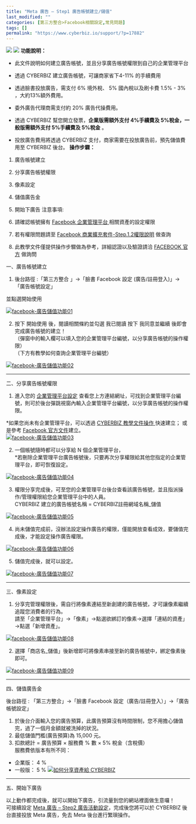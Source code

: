```yaml
---
title: "Meta 廣告 – Step1 廣告帳號建立/儲值"
last_modified: ""
categories: [第三方整合>Facebook相關設定,常見問題]
tags: []
permalink: "https://www.cyberbiz.io/support/?p=17882"
---
```


![](https://www.cyberbiz.io/support/wp-content/uploads/適用站別.png)
[![](https://www.cyberbiz.io/support/wp-content/uploads/台灣站.png)](https://www.cyberbiz.io/support/?page_id=2490)
**功能說明：**  

* 此文件說明如何建立廣告帳號，並且分享廣告帳號權限到自己的企業管理平台
* 透過 CYBERBIZ 建立廣告帳號，可讓商家省下4-11% 的手續費用  

* 透過臉書投放廣告，需支付 6% 境外稅、 5% 國內稅以及刷卡費 1.5% - 3% ，大約13%額外費用。
* 委外廣告代理商需支付約 20% 廣告代操費用。
* 透過 CYBERBIZ 幫您開立發票，**企業版需額外支付 4%手續費及 5%稅金，一般版需額外支付 5%手續費及 5%稅金** 。
* 投放廣告費用將透過 CYBERBIZ 支付，商家需要在投放廣告前，預先儲值費用至 CYBERBIZ 後台。
**操作步驟：**

1. 廣告帳號建立
2. 分享廣告帳號權限
3. 像素設定
4. 儲值廣告金
5. 開始下廣告
注意事項:  

3. 請確認帳號擁有 [Facebook 企業管理平台 ](https://business.facebook.com/settings/)相關資產的設定權限
4. 若有權限問題請至 [Facebook 商業擴充套件-Step.1.2權限說明](https://www.cyberbiz.io/support/?p=13747) 做查詢
5. 此教學文件僅提供操作步驟做為參考，詳細認證以及驗證請洽 [FACEBOOK 官方](https://www.facebook.com/business/help/1710077379203657?id=180505742745347) 做詢問


一、廣告帳號建立  


1. 後台路徑 :「第三方整合 」→「臉書 Facebook 設定 (廣告/註冊登入)」→「廣告帳號設定」  

並點選開始使用  

[![facebook-廣告儲值功能01](https://www.cyberbiz.io/support/wp-content/uploads/facebook-廣告儲值功能01-1.png)](https://www.cyberbiz.io/support/wp-content/uploads/facebook-廣告儲值功能01-1.png)  



2. 按下 開始使用 後，閱讀相關條約並勾選 我已閱讀 按下 我同意並繼續 後即會完成廣告帳號的建立！   
（彈窗中的輸入欄可以填入您的企業管理平台編號，以分享廣告帳號的操作權限）  
（下方有教學如何查詢企業管理平台編號）  

[![facebook-廣告儲值功能02](https://www.cyberbiz.io/support/wp-content/uploads/facebook-廣告儲值功能02.png)](https://www.cyberbiz.io/support/wp-content/uploads/facebook-廣告儲值功能02.png)



* * *

二、分享廣告帳號權限  


1. 進入您的 [企業管理平台設定](https://business.facebook.com/settings/) 查看您上方連結網址，可找到企業管理平台編號，則可於後台彈跳視窗內輸入企業管理平台編號，以分享廣告帳號的操作權限。  

*如果您尚未有企業管理平台，可以透過 [CYBERBIZ 教學文件操作 ](https://www.cyberbiz.io/support/?p=11341)快速建立； 或是參考 [Facebook 官方文件](https://www.facebook.com/business/help/1710077379203657?id=180505742745347)建立。   
[![facebook-廣告儲值功能03](https://www.cyberbiz.io/support/wp-content/uploads/2021/12/facebook-廣告儲值功能03.png)](https://www.cyberbiz.io/support/wp-content/uploads/2021/12/facebook-廣告儲值功能03.png)



2. 一個帳號隨時都可以分享給 N 個企業管理平台，  
*若刪除企業管理平台廣告帳號後，只要再次分享權限給其他您指定的企業管理平台，即可恢復設定。   

[![facebook-廣告儲值功能04](https://www.cyberbiz.io/support/wp-content/uploads/facebook-廣告儲值功能04.png)](https://www.cyberbiz.io/support/wp-content/uploads/facebook-廣告儲值功能04.png)



3. 權限分享完成後，可至您的企業管理平台後台查看該廣告帳號，並且指派操作/管理權限給您企業管理平台中的人員。  
CYBERBIZ 建立的廣告帳號名稱 = CYBERBIZ註冊網域名稱_儲值  

[![facebook-廣告儲值功能05](https://www.cyberbiz.io/support/wp-content/uploads/2021/12/facebook-廣告儲值功能05.png)](https://www.cyberbiz.io/support/wp-content/uploads/2021/12/facebook-廣告儲值功能05.png)



4. 尚未儲值完成前，沒辦法設定操作廣告的權限，僅能開放查看成效，要儲值完成後，才能設定操作廣告權限。   

[![facebook-廣告儲值功能06](https://www.cyberbiz.io/support/wp-content/uploads/2021/12/facebook-廣告儲值功能06.png)](https://www.cyberbiz.io/support/wp-content/uploads/2021/12/facebook-廣告儲值功能06.png)



5. 儲值完成後，就可以設定。   

[![facebook-廣告儲值功能07](https://www.cyberbiz.io/support/wp-content/uploads/2021/12/facebook-廣告儲值功能07.png)](https://www.cyberbiz.io/support/wp-content/uploads/2021/12/facebook-廣告儲值功能07.png)



* * *

三、像素設定  


1. 分享完管理權限後，需自行將像素連結至新創建的廣告帳號，才可讓像素繼續追蹤您消費者的行為。  
請至「企業管理平台」→「像素」→點選欲綁訂的像素→選擇「連結的資產」→點選「新增資產」。  

[![facebook-廣告儲值功能08](https://www.cyberbiz.io/support/wp-content/uploads/2021/12/facebook-廣告儲值功能08.png)](https://www.cyberbiz.io/support/wp-content/uploads/2021/12/facebook-廣告儲值功能08.png)



2. 選擇「商店名_儲值」後新增即可將像素串接至新的廣告帳號中，綁定像素後即可。   

[![facebook-廣告儲值功能09](https://www.cyberbiz.io/support/wp-content/uploads/2021/12/facebook-廣告儲值功能09.png)](https://www.cyberbiz.io/support/wp-content/uploads/2021/12/facebook-廣告儲值功能09.png)



* * *

四、儲值廣告金  

後台路徑 :  「第三方整合」→「臉書 Facebook 設定（廣告/註冊登入）」→「廣告帳號設定」  


1. 於後台介面輸入您的廣告預算，此廣告預算沒有時間限制，您不用擔心儲值完，過了一個月金額就被洗掉的狀況。
2. 最低儲值門檻(廣告預算)為 15,000 元。
3. 扣款總計 = 廣告預算 × 服務費 % 數 × 5% 稅金（含稅價）  
服務費依版本有所不同：

* 企業版： 4 %
* 一般版： 5 %
[![如何分享資產給 CYBERBIZ](https://www.cyberbiz.io/support/wp-content/uploads/如何分享資產給-CYBERBIZ09.png)](https://www.cyberbiz.io/support/wp-content/uploads/如何分享資產給-CYBERBIZ09.png)

* * *

五、開始下廣告  

以上動作都完成後，就可以開始下廣告，引流量到您的網站裡面做生意囉！  
可接續設定 [Meta 廣告 – Step2
廣告活動設定](https://www.cyberbiz.io/support/?p=1755)，完成後您將可以於 CYBERBIZ 後台直接投放 Meta
廣告，免去 Meta 後台進行繁瑣操作。  



